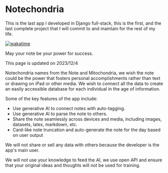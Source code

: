 # Notechondria

This is the last app I developed in Django full-stack, this is the first, and the last complete project that I will commit to and maintain for the rest of my life.

[![wakatime](https://wakatime.com/badge/user/53e0bfc9-ae89-4cb3-99fe-c6cbc6359857/project/018d7a17-526b-478b-9482-104ce6cd377a.svg)](https://wakatime.com/badge/user/53e0bfc9-ae89-4cb3-99fe-c6cbc6359857/project/018d7a17-526b-478b-9482-104ce6cd377a)

May your note be your power for success.

This page is updated on 2023/12/4

Notechondria names from the Note and Mitochondria, we wish the note could be the power that fosters personal accomplishments rather than text or drawing on iPad or other media. We wish to connect all the data to create an easily accessible database for each individual in the age of information.

Some of the key features of the app include:

* Use generative AI to connect notes with auto-tagging.
* Use generative AI to parse the note to others.
* Share the note seamlessly across devices and media, including images, datasets, latex, markdown, etc.
* Card-like note truncation and auto-generate the note for the day based on user output

We will not share or sell any data with others because the developer is the app's main user.

We will not use your knowledge to feed the AI, we use open API and ensure that your original ideas and thoughts will not be used for training.
